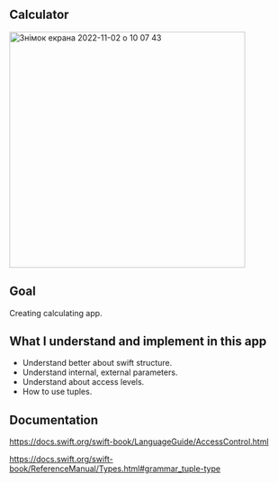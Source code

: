 ## Calculator

<img width="419" alt="Знімок екрана 2022-11-02 о 10 07 43" src="https://user-images.githubusercontent.com/109367230/199449283-3a3db2e7-505e-4a21-9cfb-9bc221d9270e.png">

## Goal
Creating calculating app.

## What I understand and implement in this app

* Understand better about swift structure.
* Understand internal, external parameters.
* Understand about access levels.
* How to use tuples.

## Documentation

https://docs.swift.org/swift-book/LanguageGuide/AccessControl.html

https://docs.swift.org/swift-book/ReferenceManual/Types.html#grammar_tuple-type
